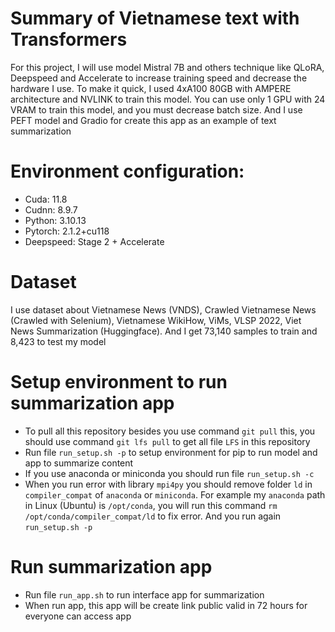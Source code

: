 # Summary of Vietnamese text with Transformers
For this project, I will use model Mistral 7B and others technique like QLoRA, Deepspeed and Accelerate to increase training speed and decrease the hardware I use. To make it quick, I used 4xA100 80GB with AMPERE architecture and NVLINK to train this model. You can use only 1 GPU with 24 VRAM to train this model, and you must decrease batch size. And I use PEFT model and Gradio for create this app as an example of text summarization
# Environment configuration:
* Cuda: 11.8
* Cudnn: 8.9.7
* Python: 3.10.13
* Pytorch: 2.1.2+cu118
* Deepspeed: Stage 2 + Accelerate
# Dataset
I use dataset about Vietnamese News (VNDS), Crawled Vietnamese News (Crawled with Selenium), Vietnamese WikiHow, ViMs, VLSP 2022, Viet News Summarization (Huggingface). And I get 73,140 samples to train and 8,423 to test my model 
# Setup environment to run summarization app
* To pull all this repository besides you use command `git pull` this, you should use command `git lfs pull` to get all file `LFS` in this repository 
* Run file `run_setup.sh -p` to setup environment for pip to run model and app to summarize content
* If you use anaconda or miniconda you should run file `run_setup.sh -c`
* When you run error with library `mpi4py` you should remove folder `ld` in `compiler_compat` of `anaconda` or `miniconda`. For example my `anaconda` path in Linux (Ubuntu) is `/opt/conda`, you will run this command `rm /opt/conda/compiler_compat/ld` to fix error. And you run again `run_setup.sh -p`
# Run summarization app
* Run file `run_app.sh` to run interface app for summarization
* When run app, this app will be create link public valid in 72 hours for everyone can access app